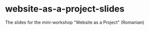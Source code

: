 website-as-a-project-slides
===========================

The slides for the mini-workshop "Website as a Project" (Romanian)
